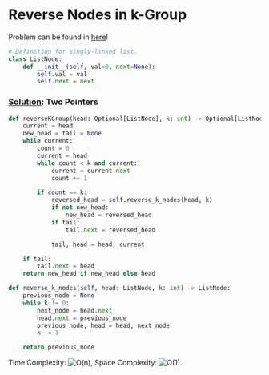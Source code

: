 # Reverse Nodes in k-Group

Problem can be found in [here](https://leetcode.com/problems/reverse-nodes-in-k-group/)!

```python
# Definition for singly-linked list.
class ListNode:
    def __init__(self, val=0, next=None):
        self.val = val
        self.next = next
```

### [Solution](/Linked%20List/25-ReverseNodesink-Group/solution.py): Two Pointers

```python
def reverseKGroup(head: Optional[ListNode], k: int) -> Optional[ListNode]:
    current = head
    new_head = tail = None
    while current:
        count = 0
        current = head
        while count < k and current:
            current = current.next
            count += 1

        if count == k:
            reversed_head = self.reverse_k_nodes(head, k)
            if not new_head:
                new_head = reversed_head
            if tail:
                tail.next = reversed_head

            tail, head = head, current

    if tail:
        tail.next = head
    return new_head if new_head else head

def reverse_k_nodes(self, head: ListNode, k: int) -> ListNode:
    previous_node = None
    while k != 0:
        next_node = head.next
        head.next = previous_node
        previous_node, head = head, next_node
        k -= 1

    return previous_node
```

Time Complexity: ![O(n)](<https://latex.codecogs.com/svg.image?\inline&space;O(n)>), Space Complexity: ![O(1)](<https://latex.codecogs.com/svg.image?\inline&space;O(1)>).
